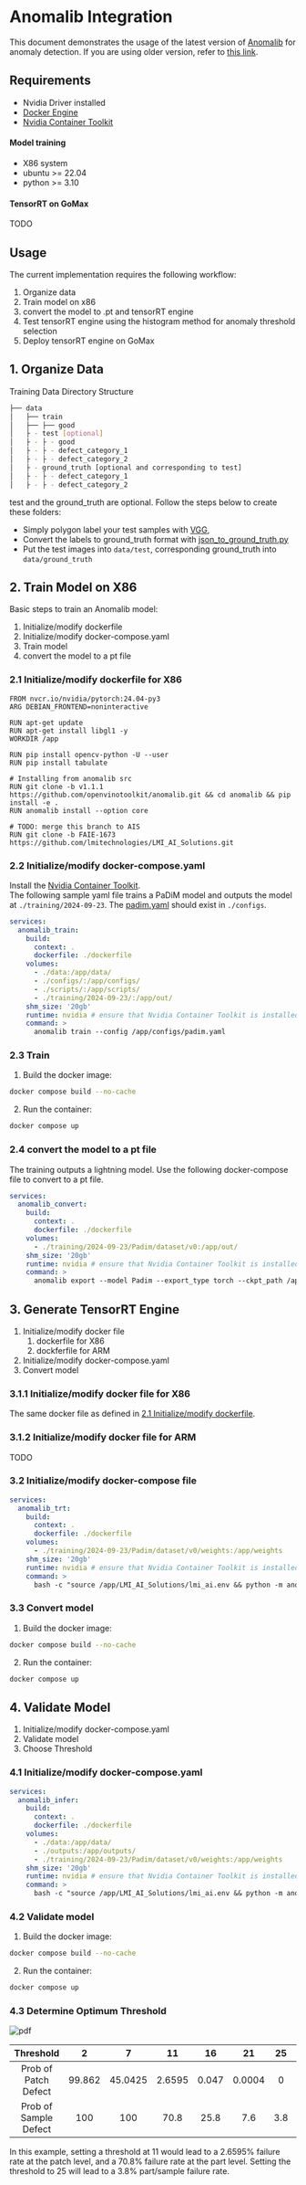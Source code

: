 # Anomalib Integration
This document demonstrates the usage of the latest version of [Anomalib](https://github.com/openvinotoolkit/anomalib) for anomaly detection. If you are using older version, refer to [this link](https://github.com/lmitechnologies/LMI_AI_Solutions/blob/ais/anomaly_detectors/anomalib_lmi/README_old.md).


## Requirements
- Nvidia Driver installed
- [Docker Engine](https://docs.docker.com/engine/install/ubuntu/)
- [Nvidia Container Toolkit](https://docs.nvidia.com/datacenter/cloud-native/container-toolkit/latest/install-guide.html)

#### Model training
- X86 system
- ubuntu >= 22.04
- python >= 3.10

#### TensorRT on GoMax
TODO

## Usage

The current implementation requires the following workflow:

1. Organize data
2. Train model on x86 
3. convert the model to .pt and tensorRT engine
4. Test tensorRT engine using the histogram method for anomaly threshold selection
5. Deploy tensorRT engine on GoMax


## 1. Organize Data

Training Data Directory Structure
```bash
├── data
│   ├── train
│   ├── ├── good
│   ├ - test [optional]
│   ├ - ├ - good
│   ├ - ├ - defect_category_1
│   ├ - ├ - defect_category_2
│   ├ - ground_truth [optional and corresponding to test]
│   ├ - ├ - defect_category_1
│   ├ - ├ - defect_category_2
```

test and the ground_truth are optional. Follow the steps below to create these folders:
- Simply polygon label your test samples with [VGG](https://www.robots.ox.ac.uk/~vgg/software/via/via.html), 
- Convert the labels to ground_truth format with [json_to_ground_truth.py](https://github.com/lmitechnologies/LMI_AI_Solutions/blob/ais/lmi_utils/label_utils/deprecate/json_to_ground_truth.py)
- Put the test images into `data/test`, corresponding ground_truth into `data/ground_truth`

## 2. Train Model on X86

Basic steps to train an Anomalib model:

1. Initialize/modify dockerfile
2. Initialize/modify docker-compose.yaml
3. Train model
4. convert the model to a pt file

### 2.1 Initialize/modify dockerfile for X86

```docker
FROM nvcr.io/nvidia/pytorch:24.04-py3
ARG DEBIAN_FRONTEND=noninteractive

RUN apt-get update
RUN apt-get install libgl1 -y
WORKDIR /app

RUN pip install opencv-python -U --user
RUN pip install tabulate

# Installing from anomalib src
RUN git clone -b v1.1.1 https://github.com/openvinotoolkit/anomalib.git && cd anomalib && pip install -e .
RUN anomalib install --option core

# TODO: merge this branch to AIS
RUN git clone -b FAIE-1673 https://github.com/lmitechnologies/LMI_AI_Solutions.git
```

### 2.2 Initialize/modify docker-compose.yaml
Install the [Nvidia Container Toolkit](https://docs.nvidia.com/datacenter/cloud-native/container-toolkit/latest/install-guide.html).   
The following sample yaml file trains a PaDiM model and outputs the model at `./training/2024-09-23`. The [padim.yaml](https://github.com/lmitechnologies/LMI_AI_Solutions/blob/ais/anomaly_detectors/anomalib_lmi/configs/padim.yaml) should exist in `./configs`. 

```yaml
services:
  anomalib_train:
    build:
      context: .
      dockerfile: ./dockerfile
    volumes:
      - ./data:/app/data/
      - ./configs/:/app/configs/
      - ./scripts/:/app/scripts/
      - ./training/2024-09-23/:/app/out/
    shm_size: '20gb'
    runtime: nvidia # ensure that Nvidia Container Toolkit is installed
    command: >
      anomalib train --config /app/configs/padim.yaml

```
### 2.3 Train

1. Build the docker image: 
```bash
docker compose build --no-cache
```
2. Run the container:
```bash
docker compose up 
```

### 2.4 convert the model to a pt file
The training outputs a lightning model. Use the following docker-compose file to convert to a pt file.
```yaml
services:
  anomalib_convert:
    build:
      context: .
      dockerfile: ./dockerfile
    volumes:
      - ./training/2024-09-23/Padim/dataset/v0:/app/out/
    shm_size: '20gb'
    runtime: nvidia # ensure that Nvidia Container Toolkit is installed
    command: >
      anomalib export --model Padim --export_type torch --ckpt_path /app/out/weights/lightning/model.ckpt --default_root_dir /app/out

```


## 3. Generate TensorRT Engine

1. Initialize/modify docker file
   1. dockerfile for X86
   2. dockferfile for ARM
2. Initialize/modify docker-compose.yaml
3. Convert model

### 3.1.1 Initialize/modify docker file for X86
The same docker file as defined in [2.1 Initialize/modify dockerfile](#21-initializemodify-dockerfile-for-x86).

### 3.1.2 Initialize/modify docker file for ARM
TODO

### 3.2 Initialize/modify docker-compose file
```yaml
services:
  anomalib_trt:
    build:
      context: .
      dockerfile: ./dockerfile
    volumes:
      - ./training/2024-09-23/Padim/dataset/v0/weights:/app/weights
    shm_size: '20gb'
    runtime: nvidia # ensure that Nvidia Container Toolkit is installed
    command: >
      bash -c "source /app/LMI_AI_Solutions/lmi_ai.env && python -m anomalib_lmi.anomaly_model2 -a convert -i /app/weights/torch/model.pt -e /app/weights/engine"

```
### 3.3 Convert model
1. Build the docker image: 
```bash
docker compose build --no-cache
```
2. Run the container:
```bash
docker compose up 
```

## 4. Validate Model

1. Initialize/modify docker-compose.yaml
2. Validate model
3. Choose Threshold

### 4.1 Initialize/modify docker-compose.yaml

```yaml
services:
  anomalib_infer:
    build:
      context: .
      dockerfile: ./dockerfile
    volumes:
      - ./data:/app/data/
      - ./outputs:/app/outputs/
      - ./training/2024-09-23/Padim/dataset/v0/weights:/app/weights
    shm_size: '20gb'
    runtime: nvidia # ensure that Nvidia Container Toolkit is installed
    command: >
      bash -c "source /app/LMI_AI_Solutions/lmi_ai.env && python -m anomalib_lmi.anomaly_model2 -i /app/weights/engine/model.engine -d /app/data -o /app/outputs -p"

```
### 4.2 Validate model
1. Build the docker image: 
```bash
docker compose build --no-cache
```
2. Run the container:
```bash
docker compose up 
```

### 4.3 Determine Optimum Threshold
![pdf](gamma_pdf_fit.png)


| Threshold | 2 | 7 | 11 | 16 | 21 | 25 | 30 | 35 | 39 | 44 |
|:-------:|:--------:|:-------:|:-------:|:-------:|:-------:|:-------:|:-------:|:-------:|:-------:|:-------:|
| Prob of Patch Defect  |  99.862  |  45.0425 |  2.6595 |  0.047  |  0.0004 |  0      |  0     |  0     |  0     |  0 |
| Prob of Sample Defect | 100      | 100      | 70.8    | 25.8    |  7.6    |  3.8    |  1.4   |  0.4   |  0.2   |  0 |

In this example, setting a threshold at 11 would lead to a 2.6595% failure rate at the patch level, and a 70.8% failure rate at the part level.  Setting the threshold to 25 will lead to a 3.8% part/sample failure rate. 


